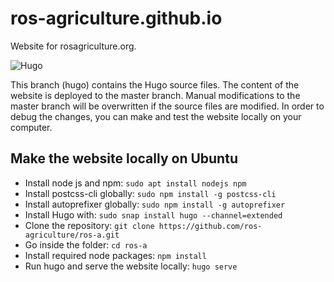 # ros-agriculture.github.io
Website for rosagriculture.org.

![Hugo](https://github.com/ros-agriculture/ros-agriculture.github.io/workflows/Hugo/badge.svg)

This branch (hugo) contains the Hugo source files. The content of the website is deployed to the master branch. Manual modifications to the master branch will be overwritten if the source files are modified. In order to debug the changes, you can make and test the website locally on your computer.

## Make the website locally on Ubuntu

* Install node js and npm: ```sudo apt install nodejs npm```
* Install postcss-cli globally: ```sudo npm install -g postcss-cli```
* Install autoprefixer globally: ```sudo npm install -g autoprefixer```
* Install Hugo with: ```sudo snap install hugo --channel=extended```
* Clone the repository: ```git clone https://github.com/ros-agriculture/ros-a.git```
* Go inside the folder: ```cd ros-a```
* Install required node packages: ```npm install```
* Run hugo and serve the website locally: ```hugo serve```
